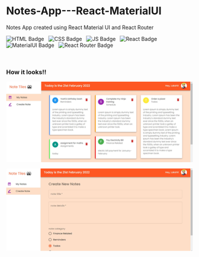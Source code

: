 # Notes-App---React-MaterialUI
Notes App created using React Material UI and React Router

![HTML Badge](https://img.shields.io/badge/HTML5-E34F26?style=for-the-badge&logo=html5&logoColor=white) &nbsp; 
![CSS Badge](https://img.shields.io/badge/CSS3-1572B6?style=for-the-badge&logo=css3&logoColor=white) &nbsp;
![JS Badge](https://img.shields.io/badge/JavaScript-323330?style=for-the-badge&logo=javascript&logoColor=F7DF1E) &nbsp;
![React Badge](https://img.shields.io/badge/React-20232A?style=for-the-badge&logo=react&logoColor=61DAFB) &nbsp;
![MaterialUI Badge](https://img.shields.io/badge/Material%20UI-007FFF?style=for-the-badge&logo=mui&logoColor=white) &nbsp;
![React Router Badge](https://img.shields.io/badge/React_Router-CA4245?style=for-the-badge&logo=react-router&logoColor=white) &nbsp;

<br />


### How it looks!!

![screenshot1](https://github.com/Lakshit-Chiranjiv/Notes-App---React-MaterialUI/blob/master/notes%20app/src/assets/sitess1.png.jpg)

![screenshot2](https://github.com/Lakshit-Chiranjiv/Notes-App---React-MaterialUI/blob/master/notes%20app/src/assets/sitess2.png.jpg)
